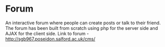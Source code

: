 # Forum
An interactive forum where people can create posts or talk to their friend. The forum has been built from scratch using php for the server side and AJAX for the client side. 
Link to forum - http://sgb967.poseidon.salford.ac.uk/cms/
